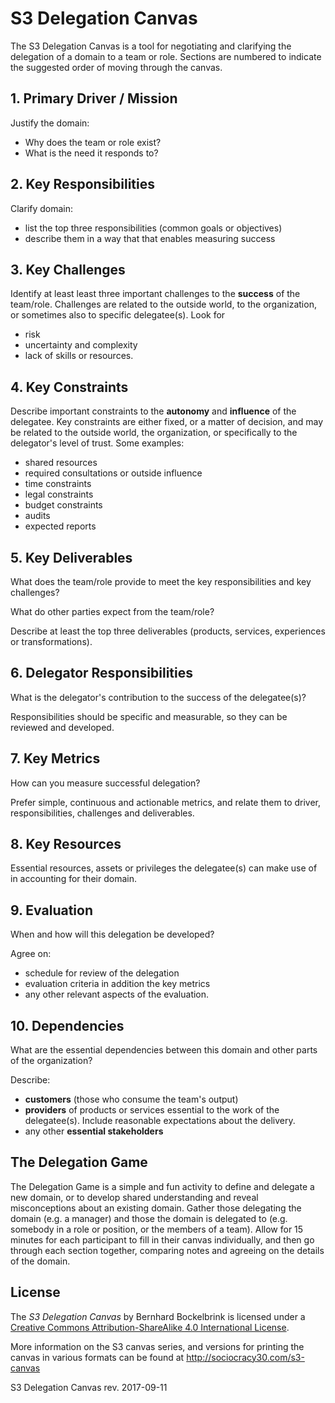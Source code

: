 # S3 Delegation Canvas

The S3 Delegation Canvas is a tool for negotiating and clarifying the delegation of a domain to a team or role. Sections are numbered to indicate the suggested order of moving through the canvas.

## 1. Primary Driver / Mission

Justify the domain: 

* Why does the team or role exist?
* What is the need it responds to?

## 2. Key Responsibilities

Clarify domain:

* list the top three responsibilities (common goals or objectives)
* describe them in a way that that enables measuring success

## 3. Key Challenges

Identify at least least three important challenges to the **success** of the team/role. Challenges are related to the outside world, to the organization, or sometimes also to specific delegatee(s). Look for

* risk
* uncertainty and complexity
* lack of skills or resources.

## 4. Key Constraints

Describe important constraints to the **autonomy** and **influence** of the delegatee. Key constraints are either fixed, or a matter of decision, and may be related to the outside world,  the organization, or specifically to the delegator's level of trust. Some examples:

* shared resources
* required consultations or outside influence
* time constraints
* legal constraints
* budget constraints
* audits
* expected reports

## 5. Key Deliverables

What does the team/role provide to meet the key responsibilities and key challenges? 

What do other parties expect from the team/role? 

Describe at least the top three deliverables (products, services, experiences or transformations). 

## 6. Delegator Responsibilities

What is the delegator's contribution to the success of the delegatee(s)? 

Responsibilities  should be specific and measurable, so they can be reviewed and developed.

## 7. Key Metrics

How can you measure successful delegation?

Prefer simple, continuous and actionable metrics, and relate them to driver, responsibilities, challenges and deliverables.

## 8. Key Resources

Essential resources, assets or privileges the delegatee(s) can make use of in accounting for their domain.

## 9. Evaluation

When and how will this delegation be developed?

Agree on:

* schedule for review of the delegation
* evaluation criteria in addition the key metrics
* any other relevant aspects of the evaluation.

## 10. Dependencies

What are the essential dependencies between this domain and other parts of the organization?

Describe:

* **customers** (those who consume the team's output) 
* **providers** of products or services essential to the work of the delegatee(s). Include reasonable expectations about the delivery.
* any other **essential stakeholders**


## The Delegation Game

The Delegation Game is a simple and fun activity to define and delegate a new domain, or to develop shared understanding and reveal misconceptions about an existing domain. Gather those delegating the domain (e.g. a manager) and those the domain is delegated to (e.g. somebody in a role or position, or the members of a team). Allow for 15 minutes for each participant to fill in their canvas individually, and then go through each section together, comparing notes and agreeing on the details of the domain.

## License

The _S3 Delegation Canvas_ by Bernhard Bockelbrink is licensed under a [Creative Commons Attribution-ShareAlike 4.0 International License](https://creativecommons.org/licenses/by-sa/4.0/).

More information on the S3 canvas series, and versions for printing the canvas in various formats can be found at <http://sociocracy30.com/s3-canvas>

S3 Delegation Canvas rev. 2017-09-11